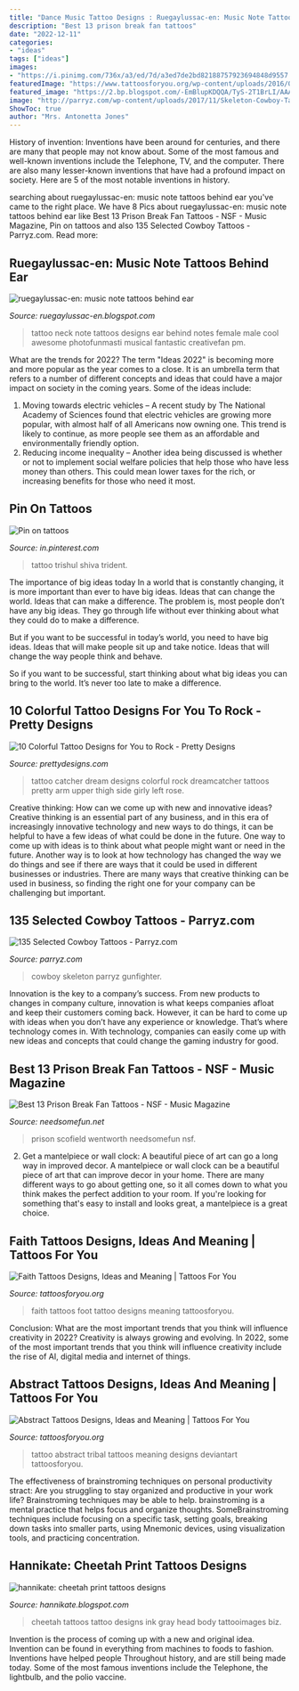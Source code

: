 ```yaml
---
title: "Dance Music Tattoo Designs : Ruegaylussac-en: Music Note Tattoos Behind Ear"
description: "Best 13 prison break fan tattoos"
date: "2022-12-11"
categories:
- "ideas"
tags: ["ideas"]
images:
- "https://i.pinimg.com/736x/a3/ed/7d/a3ed7de2bd82188757923694848d9557.jpg"
featuredImage: "https://www.tattoosforyou.org/wp-content/uploads/2016/05/Abstract-Tribal-Tattoo.jpg"
featured_image: "https://2.bp.blogspot.com/-EmBlupKDQQA/TyS-2T1BrLI/AAAAAAAABAY/MG_4fMfqmv0/s1600/cheetah-tattoos-for-girls.jpg"
image: "http://parryz.com/wp-content/uploads/2017/11/Skeleton-Cowboy-Tattoo.jpg"
ShowToc: true
author: "Mrs. Antonetta Jones"
---
```



History of invention:
Inventions have been around for centuries, and there are many that people may not know about. Some of the most famous and well-known inventions include the Telephone, TV, and the computer. There are also many lesser-known inventions that have had a profound impact on society. Here are 5 of the most notable inventions in history.

	

		
searching about ruegaylussac-en: music note tattoos behind ear you've came to the right place. We have 8 Pics about ruegaylussac-en: music note tattoos behind ear like Best 13 Prison Break Fan Tattoos - NSF - Music Magazine, Pin on tattoos and also 135 Selected Cowboy Tattoos - Parryz.com. Read more:
		
    
## Ruegaylussac-en: Music Note Tattoos Behind Ear

<img loading=lazy src="http://4.bp.blogspot.com/-hCpifyzByGI/T9sOyOQ54JI/AAAAAAAADrY/R-a4qazCaz0/s640/music-note-tattoos-designs-images.jpg" onerror="this.onerror=null;this.src='https://tse3.mm.bing.net/th?id=OIP.F_Edq3nZ7CTYzoRKGOvE2wAAAA&amp;pid=15.1';" alt="ruegaylussac-en: music note tattoos behind ear">

_Source: ruegaylussac-en.blogspot.com_

>tattoo neck note tattoos designs ear behind notes female male cool awesome photofunmasti musical fantastic creativefan pm. 

	

What are the trends for 2022?
The term "Ideas 2022" is becoming more and more popular as the year comes to a close. It is an umbrella term that refers to a number of different concepts and ideas that could have a major impact on society in the coming years. Some of the ideas include: 
1) Moving towards electric vehicles – A recent study by The National Academy of Sciences found that electric vehicles are growing more popular, with almost half of all Americans now owning one. This trend is likely to continue, as more people see them as an affordable and environmentally friendly option. 
2) Reducing income inequality – Another idea being discussed is whether or not to implement social welfare policies that help those who have less money than others. This could mean lower taxes for the rich, or increasing benefits for those who need it most.

    
## Pin On Tattoos

<img loading=lazy src="https://i.pinimg.com/736x/a3/ed/7d/a3ed7de2bd82188757923694848d9557.jpg" onerror="this.onerror=null;this.src='https://tse4.mm.bing.net/th?id=OIP.jaqJxS0JpQLBowGiIeVJ3AHaJ3&amp;pid=15.1';" alt="Pin on tattoos">

_Source: in.pinterest.com_

>tattoo trishul shiva trident. 

	

The importance of big ideas today
In a world that is constantly changing, it is more important than ever to have big ideas. Ideas that can change the world. Ideas that can make a difference.
The problem is, most people don’t have any big ideas. They go through life without ever thinking about what they could do to make a difference.

But if you want to be successful in today’s world, you need to have big ideas. Ideas that will make people sit up and take notice. Ideas that will change the way people think and behave.

So if you want to be successful, start thinking about what big ideas you can bring to the world. It’s never too late to make a difference.

    
## 10 Colorful Tattoo Designs For You To Rock - Pretty Designs

<img loading=lazy src="http://www.prettydesigns.com/wp-content/uploads/2014/11/Dream-Catcher-Tattoo.jpg" onerror="this.onerror=null;this.src='https://tse2.mm.bing.net/th?id=OIP.Y4BLYLyNt4yRkQDAieefDgHaJ6&amp;pid=15.1';" alt="10 Colorful Tattoo Designs for You to Rock - Pretty Designs">

_Source: prettydesigns.com_

>tattoo catcher dream designs colorful rock dreamcatcher tattoos pretty arm upper thigh side girly left rose. 

	

Creative thinking: How can we come up with new and innovative ideas?
Creative thinking is an essential part of any business, and in this era of increasingly innovative technology and new ways to do things, it can be helpful to have a few ideas of what could be done in the future. One way to come up with ideas is to think about what people might want or need in the future. Another way is to look at how technology has changed the way we do things and see if there are ways that it could be used in different businesses or industries. There are many ways that creative thinking can be used in business, so finding the right one for your company can be challenging but important.

    
## 135 Selected Cowboy Tattoos - Parryz.com

<img loading=lazy src="http://parryz.com/wp-content/uploads/2017/11/Skeleton-Cowboy-Tattoo.jpg" onerror="this.onerror=null;this.src='https://tse4.mm.bing.net/th?id=OIP.FHY56sUkQmBLvDULoNYO9gHaJ3&amp;pid=15.1';" alt="135 Selected Cowboy Tattoos - Parryz.com">

_Source: parryz.com_

>cowboy skeleton parryz gunfighter. 

	

Innovation is the key to a company’s success. From new products to changes in company culture, innovation is what keeps companies afloat and keep their customers coming back. However, it can be hard to come up with ideas when you don’t have any experience or knowledge. That’s where technology comes in. With technology, companies can easily come up with new ideas and concepts that could change the gaming industry for good.

    
## Best 13 Prison Break Fan Tattoos - NSF - Music Magazine

<img loading=lazy src="https://www.needsomefun.net/wp-content/uploads/2020/05/prison-break-tattoo-7.jpg" onerror="this.onerror=null;this.src='https://tse3.mm.bing.net/th?id=OIP.9LEfL4X-W8vEwTMVAMjeCgAAAA&amp;pid=15.1';" alt="Best 13 Prison Break Fan Tattoos - NSF - Music Magazine">

_Source: needsomefun.net_

>prison scofield wentworth needsomefun nsf. 

	

2. Get a mantelpiece or wall clock: A beautiful piece of art can go a long way in improved decor.
A mantelpiece or wall clock can be a beautiful piece of art that can improve decor in your home. There are many different ways to go about getting one, so it all comes down to what you think makes the perfect addition to your room. If you're looking for something that's easy to install and looks great, a mantelpiece is a great choice.

    
## Faith Tattoos Designs, Ideas And Meaning | Tattoos For You

<img loading=lazy src="https://www.tattoosforyou.org/wp-content/uploads/2013/09/Faith-Tattoos-On-Foot.jpg" onerror="this.onerror=null;this.src='https://tse1.mm.bing.net/th?id=OIP._AEZE4AFz64dQG5bzzr1cwHaFi&amp;pid=15.1';" alt="Faith Tattoos Designs, Ideas and Meaning | Tattoos For You">

_Source: tattoosforyou.org_

>faith tattoos foot tattoo designs meaning tattoosforyou. 

	

Conclusion: What are the most important trends that you think will influence creativity in 2022?
Creativity is always growing and evolving. In 2022, some of the most important trends that you think will influence creativity include the rise of AI, digital media and internet of things.

    
## Abstract Tattoos Designs, Ideas And Meaning | Tattoos For You

<img loading=lazy src="https://www.tattoosforyou.org/wp-content/uploads/2016/05/Abstract-Tribal-Tattoo.jpg" onerror="this.onerror=null;this.src='https://tse4.mm.bing.net/th?id=OIP.3jVrfP9btQgPZ_T0YlesRgHaPW&amp;pid=15.1';" alt="Abstract Tattoos Designs, Ideas and Meaning | Tattoos For You">

_Source: tattoosforyou.org_

>tattoo abstract tribal tattoos meaning designs deviantart tattoosforyou. 

	

The effectiveness of brainstroming techniques on personal productivity
stract:
Are you struggling to stay organized and productive in your work life? Brainstroming techniques may be able to help. brainstroming is a mental practice that helps focus and organize thoughts. SomeBrainstroming techniques include focusing on a specific task, setting goals, breaking down tasks into smaller parts, using Mnemonic devices, using visualization tools, and practicing concentration.

    
## Hannikate: Cheetah Print Tattoos Designs

<img loading=lazy src="https://2.bp.blogspot.com/-EmBlupKDQQA/TyS-2T1BrLI/AAAAAAAABAY/MG_4fMfqmv0/s1600/cheetah-tattoos-for-girls.jpg" onerror="this.onerror=null;this.src='https://tse2.mm.bing.net/th?id=OIP.ptu3qRPoG78zUtZ1TvgeBAHaJ3&amp;pid=15.1';" alt="hannikate: cheetah print tattoos designs">

_Source: hannikate.blogspot.com_

>cheetah tattoos tattoo designs ink gray head body tattooimages biz. 

	

Invention is the process of coming up with a new and original idea. Invention can be found in everything from machines to foods to fashion. Inventions have helped people Throughout history, and are still being made today. Some of the most famous inventions include the Telephone, the lightbulb, and the polio vaccine.

